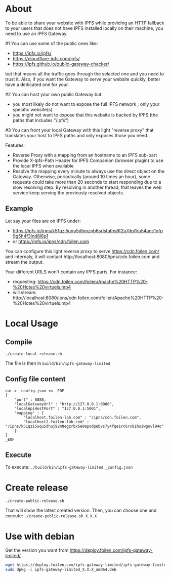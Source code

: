 # About

To be able to share your website with IPFS while providing an HTTP fallback to your users that does not have IPFS installed locally on their machine, you need to use an IPFS Gateway. 

#1 You can use some of the public ones like:
- https://ipfs.io/ipfs/
- https://cloudflare-ipfs.com/ipfs/
- https://ipfs.github.io/public-gateway-checker/

but that means all the traffic goes through the selected one and you need to trust it. Also, if you want the Gateway to serve your website quickly, better have a dedicated one for your.

#2 You can host your own public Gateway
but:
- you most likely do not want to expose the full IPFS network ; only your specific website(s)
- you might not want to expose that this website is backed by IPFS (the paths that includes "/ipfs")

#3 You can front your local Gateway with this light "reverse proxy" that translates your host to IPFS paths and only exposes those you need.

Features:
- Reverse Proxy with a mapping from an hostname to an IPFS sub-part
- Provide X-Ipfs-Path Header for IPFS Companion (browser plugin) to use the local IPFS when available
- Resolve the mapping every minute to always use the direct object on the Gateway. Otherwise, periodically (around 10 times an hour), some requests could take more than 20 seconds to start responding due to a slow resolving step. By resolving in another thread, that leaves the web service keep serving the previously resolved objects.

## Example

Let say your files are on IPFS under:
- https://ipfs.io/ipns/k51qzi5uqu5dhmzpb6srlstaths6f2u7dpi1ru54anc1qfp9g5h4f3lnd8l6p1
- or https://ipfs.io/ipns/cdn.foilen.com

You can configure this light reverse proxy to serve
https://cdn.foilen.com/ and internaly, it will contact http://localhost:8080/ipns/cdn.foilen.com and stream the output.

Your different URLS won't contain any IPFS parts. For instance:
- requesting: https://cdn.foilen.com/foilen/Apache%20HTTP%20-%20Hotes%20virtuels.mp4
- will stream: http://localhost:8080/ipns/cdn.foilen.com/foilen/Apache%20HTTP%20-%20Hotes%20virtuels.mp4


# Local Usage

## Compile

`./create-local-release.sh`

The file is then in `build/bin/ipfs-gateway-limited`

## Config file content

```
cat > _config.json << _EOF
{
    "port" : 8888,
    "localGatewayUrl" : "http://127.0.0.1:8080",
    "localApiHostPort" : "127.0.0.1:5001",
    "mapping" : {
        "localhost.foilen-lab.com" : "/ipns/cdn.foilen.com",
        "localhost2.foilen-lab.com" : "/ipns/k51qzi5uqu5dhuj92m8egzrbx6e0apodpebvs7y4fqe1rc6rxb1hsiwgovl94o"
    }
}
_EOF
```

## Execute

To execute:
`./build/bin/ipfs-gateway-limited _config.json`

# Create release

`./create-public-release.sh`

That will show the latest created version. Then, you can choose one and execute:
`./create-public-release.sh X.X.X`

# Use with debian

Get the version you want from https://deploy.foilen.com/ipfs-gateway-limited/ .


```bash
wget https://deploy.foilen.com/ipfs-gateway-limited/ipfs-gateway-limited_X.X.X_amd64.deb
sudo dpkg -i ipfs-gateway-limited_X.X.X_amd64.deb
```
